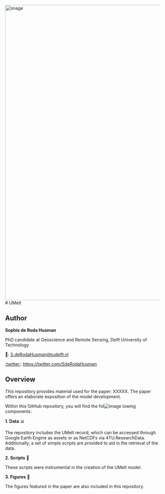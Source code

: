 <img width="960" alt="image" src="https://github.com/SdeRodaHusman/UMelt/assets/75474079/3c225b44-b1eb-4c4e-a5dd-bc468e38eec0"># UMelt

## Author
**Sophie de Roda Husman** 

PhD candidate at Geoscience and Remote Sensing, Delft University of Technology

:e-mail:: S.deRodaHusman@tudelft.nl

[:twitter:](https://www.google.com/url?sa=i&url=https%3A%2F%2Fcommons.wikimedia.org%2Fwiki%2FFile%3ALogo_of_Twitter.svg&psig=AOvVaw08Qynj0AXRPvw4X8HcOURB&ust=1687874054219000&source=images&cd=vfe&ved=0CBEQjRxqFwoTCJCJqf2K4f8CFQAAAAAdAAAAABAE): https://twitter.com/SdeRodaHusman




## Overview
This repository provides material used for the paper: XXXXX. The paper offers an elaborate exposition of the model development. 

Within this GitHub repository, you will find the fol![image](https://github.com/SdeRodaHusman/UMelt/assets/75474079/95763c9f-6bba-4c34-9a40-78422bbaab2b)
lowing components:

**1. Data** :bar_chart:

The repository includes the UMelt record, which can be accessed through Google Earth Engine as assets or as NetCDFs via 4TU.ResearchData. Additionally, a set of simple scripts are provided to aid in the retrieval of the data.

**2. Scripts** :page_with_curl:

These scripts were instrumental in the creation of the UMelt model.

**3. Figures** :milky_way:

The figures featured in the paper are also included in this repository.




